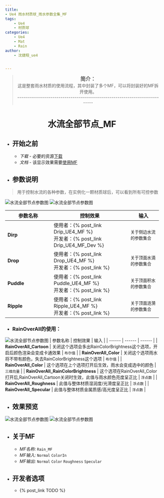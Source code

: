 ```yaml
---
title:
- Ue4 雨水材质球_雨水参数全集_MF
tags: 
    - Ue4
    - 材质球
categories:
    - Ue4
    - Mat
    - Rain
author:
    - 沈捷翔_ue4


---
```


> <center><big><b>简介：</b></big><br>这是整套雨水材质的使用流程，其中封装了多个MF，可以将封装好的MF拆开使用。<br>-----------------------------------------------------------------------------</center>



# <center><b>水流全部节点_MF</b></center>

- ## <b>开始之前</b>
    - *下载* - 必要的资源[下载](https://nodesource.com/products/nsolid)
    - *文档* - 该显示效果需要[使用MF](https://docs.unrealengine.com/en-US/RenderingAndGraphics/Materials/Functions/Using/index.html)


- ## <b>参数说明</b>
> 用于控制水流的各种参数，在实例化一颗材质球后，可以看到所有可控参数
<!-- [![N|Solid](https://cldup.com/dTxpPi9lDf.thumb.png)](https://nodesource.com/products/nsolid) -->
![水流全部节点参数图](/images/RainAllSet/img-08-02.jpg "水流全部节点连接图")
![水流全部节点参数图](/images/RainAllSet/img-08-01.jpg "水流全部节点参数图")

| 参数名称 | 控制效果 | 输入 |
| ------ | ------ | ------ |
| **Dirp** | 使用者：{% post_link Drip_UE4_MF %} <br> 开发者：{% post_link Drip_UE4_MF_Dev %}|  `关于侧边水流的参数集合`  |
| **Drop** | 使用者：{% post_link Drop_UE4_MF %} <br> 开发者：{% post_link %}|  `关于顶面水滴的参数集合`  |
| **Puddle** | 使用者：{% post_link Puddle_UE4_MF %} <br> 开发者：{% post_link %}|  `关于顶面积水的参数集合`  |
| **Ripple** | 使用者：{% post_link Ripple_UE4_MF %} <br> 开发者：{% post_link %}|  `关于顶面涟漪的参数集合`  |

- ### RainOverAll的使用：
![水流全部节点参数图](/images/RainAllSet/img-08-03.jpg "水流全部节点参数图")
| 参数名称 | 控制效果 | 输入 |
| ------ | ------ | ------ |
| **RainOverAll_Cartoon** | 关闭这个选项会多出RainColorBrightness这个选项，开启后颜色渲染会变成卡通效果 |  `布尔值`  |
| **RainOverAll_Color** | 关闭这个选项雨水将不带有颜色，失去RainColorBrightness这个选项 |  `布尔值`  |
| **RainOverAll_Color** | 这个选项在上个选项打开后生效，雨水会变成选中的颜色 |  `三维向量`  |
| **RainOverAll_RainColorBrightness** | 这个选项在RainOverAll_Color打开后,RainOverAll_Cartoon关闭时生效，此值与雨水颜色亮度呈正比 |  `浮点数`  |
| **RainOverAll_Roughness** | 此值与整体材质湿润度/光滑度呈正比 |  `浮点数`  |
| **RainOverAll_Specular** | 此值与整体材质金属质感/高光度呈正比 |  `浮点数`  |

- ## <b>效果预览</b>
![水流全部节点参数图](/images/RainAllSet/img-08.jpg "水流全部节点真实渲染图")
![水流全部节点参数图](/images/RainAllSet/img-08-04.jpg "水流全部节点卡通渲染图")



- ## <b>关于MF</b>
    - *MF名称:*  `Rain_MF`
    - *MF输入:*  `Normal` `ColorIn`
    - *MF输出:*  `Normal` `Color` `Roughness` `Specular`

- ## <b>开发者选项</b>
    - {% post_link TODO %}



<style>
    table th:first-of-type {
    width: 30%;
    }
    table th:nth-of-type(2) {
        width: 50%;
    }
    table th:nth-of-type(3) {
        width: 30%;
    }
</style>
